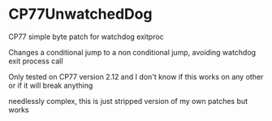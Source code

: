 # CP77UnwatchedDog

CP77 simple byte patch for watchdog exitproc

Changes a conditional jump to a non conditional jump, avoiding watchdog exit process call

Only tested on CP77 version 2.12 and I don't know if this works on any other or if it will break anything

needlessly complex, this is just stripped version of my own patches but works
